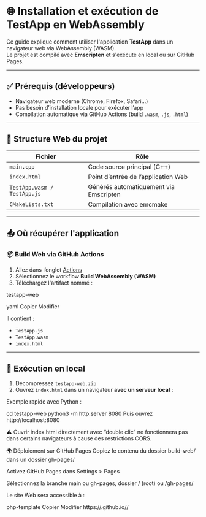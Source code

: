 # 🌐 Installation et exécution de TestApp en WebAssembly

Ce guide explique comment utiliser l'application **TestApp** dans un navigateur web via WebAssembly (WASM).  
Le projet est compilé avec **Emscripten** et s'exécute en local ou sur GitHub Pages.

---

## ✅ Prérequis (développeurs)

- Navigateur web moderne (Chrome, Firefox, Safari…)
- Pas besoin d’installation locale pour exécuter l’app
- Compilation automatique via GitHub Actions (build `.wasm`, `.js`, `.html`)

---

## 🔧 Structure Web du projet

| Fichier                             | Rôle                                 |
|------------------------------------|--------------------------------------|
| `main.cpp`                         | Code source principal (C++)          |
| `index.html`                       | Point d’entrée de l’application Web  |
| `TestApp.wasm / TestApp.js`        | Générés automatiquement via Emscripten |
| `CMakeLists.txt`                   | Compilation avec emcmake             |

---

## 📥 Où récupérer l'application

### 📦 Build Web via GitHub Actions

1. Allez dans l’onglet [Actions](../../actions)
2. Sélectionnez le workflow **Build WebAssembly (WASM)**
3. Téléchargez l'artifact nommé :

testapp-web

yaml
Copier
Modifier

Il contient :
- `TestApp.js`
- `TestApp.wasm`
- `index.html`

---

## 🚀 Exécution en local

1. Décompressez `testapp-web.zip`
2. Ouvrez `index.html` dans un navigateur **avec un serveur local** :

Exemple rapide avec Python :


cd testapp-web
python3 -m http.server 8080
Puis ouvrez http://localhost:8080

⚠️ Ouvrir index.html directement avec “double clic” ne fonctionnera pas dans certains navigateurs à cause des restrictions CORS.

🌍 Déploiement sur GitHub Pages
Copiez le contenu du dossier build-web/ dans un dossier gh-pages/

Activez GitHub Pages dans Settings > Pages

Sélectionnez la branche main ou gh-pages, dossier / (root) ou /gh-pages/

Le site Web sera accessible à :

php-template
Copier
Modifier
https://<utilisateur>.github.io/<nom-du-repo>/
